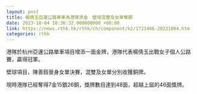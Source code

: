 ```yaml
---
layout: post
title: 楊倩玉亞運公路單車為港隊添金　壁球混雙及女單奪銅
date: 2023-10-04 18:36:32.000000000 +08:00
link: https://news.rthk.hk/rthk/ch/component/k2/1721466-20231004.htm
categories: rthk
---
```


港隊於杭州亞運公路單車項目增添一面金牌，港隊代表楊倩玉出戰女子個人公路賽，贏得冠軍。

壁球項目，陳善鈺晉身女單決賽，混雙及女單分別收獲銅牌。

現時港隊已經奪得7金15銀26銅，獎牌數目達到48面，超越上屆的46面獎牌。

